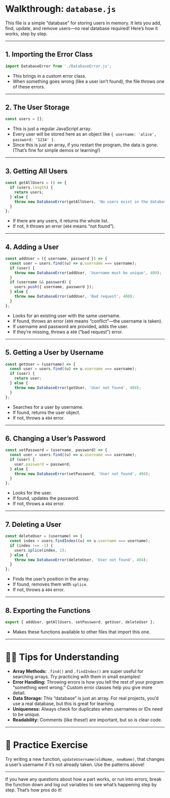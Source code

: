 # Walkthrough: `database.js`

This file is a simple “database” for storing users in memory. It lets you add, find, update, and remove users—no real database required! Here’s how it works, step by step.

---

## 1. Importing the Error Class

```javascript
import DatabaseError from './DatabaseError.js';
```

- This brings in a custom error class.
- When something goes wrong (like a user isn’t found), the file throws one of these errors.

---

## 2. The User Storage

```javascript
const users = [];
```

- This is just a regular JavaScript array.
- Every user will be stored here as an object like `{ username: 'alice', password: '1234' }`.
- Since this is just an array, if you restart the program, the data is gone. (That’s fine for simple demos or learning!)

---

## 3. Getting All Users

```javascript
const getAllUsers = () => {
  if (users.length) {
    return users;
  } else {
    throw new DatabaseError(getAllUsers, 'No users exist in the database', 404);
  }
};
```

- If there are any users, it returns the whole list.
- If not, it throws an error (`404` means “not found”).

---

## 4. Adding a User

```javascript
const addUser = ({ username, password }) => {
  const user = users.find((u) => u.username === username);
  if (user) {
    throw new DatabaseError(addUser, 'Username must be unique', 409);
  }
  if (username && password) {
    users.push({ username, password });
  } else {
    throw new DatabaseError(addUser, 'Bad request', 400);
  }
};
```

- Looks for an existing user with the same username.
- If found, throws an error (`409` means “conflict”—the username is taken).
- If username and password are provided, adds the user.
- If they’re missing, throws a `400` (“bad request”) error.

---

## 5. Getting a User by Username

```javascript
const getUser = (username) => {
  const user = users.find((u) => u.username === username);
  if (user) {
    return user;
  } else {
    throw new DatabaseError(getUser, 'User not found', 404);
  }
};
```

- Searches for a user by username.
- If found, returns the user object.
- If not, throws a `404` error.

---

## 6. Changing a User’s Password

```javascript
const setPassword = (username, password) => {
  const user = users.find((u) => u.username === username);
  if (user) {
    user.password = password;
  } else {
    throw new DatabaseError(setPassword, 'User not found', 404);
  }
};
```

- Looks for the user.
- If found, updates the password.
- If not, throws a `404` error.

---

## 7. Deleting a User

```javascript
const deleteUser = (username) => {
  const index = users.findIndex((u) => u.username === username);
  if (index !== -1) {
    users.splice(index, 1);
  } else {
    throw new DatabaseError(deleteUser, 'User not found', 404);
  }
};
```

- Finds the user’s position in the array.
- If found, removes them with `splice`.
- If not, throws a `404` error.

---

## 8. Exporting the Functions

```javascript
export { addUser, getAllUsers, setPassword, getUser, deleteUser };
```

- Makes these functions available to other files that import this one.

---

# 🧑‍🎓 Tips for Understanding

- **Array Methods:** `.find()` and `.findIndex()` are super useful for searching arrays. Try practicing with them in small examples!
- **Error Handling:** Throwing errors is how you tell the rest of your program “something went wrong.” Custom error classes help you give more detail.
- **Data Storage:** This “database” is just an array. For real projects, you’d use a real database, but this is great for learning.
- **Uniqueness:** Always check for duplicates when usernames or IDs need to be unique.
- **Readability:** Comments (like these!) are important, but so is clear code.

---

# 🎯 Practice Exercise

Try writing a new function, `updateUsername(oldName, newName)`, that changes a user’s username if it’s not already taken. Use the patterns above!

---

If you have any questions about how a part works, or run into errors, break the function down and log out variables to see what’s happening step by step. That’s how pros do it!
